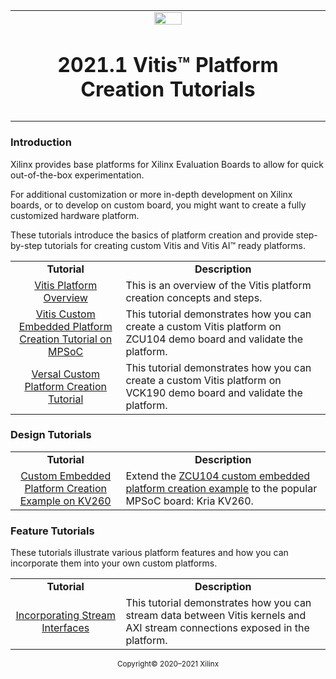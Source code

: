 <table class="sphinxhide">
 <tr>
   <td align="center"><img src="https://www.xilinx.com/content/dam/xilinx/imgs/press/media-kits/corporate/xilinx-logo.png" width="30%"/><h1>2021.1 Vitis™ Platform Creation Tutorials</h1>
   </td>
 </tr>
 <tr>
 <td>
 </td>
 </tr>
</table>

### Introduction

Xilinx provides base platforms for Xilinx Evaluation Boards to allow for quick out-of-the-box experimentation.

For additional customization or more in-depth development on Xilinx boards, or to develop on custom board, you might want to create a fully customized hardware platform.

These tutorials introduce the basics of platform creation and provide step-by-step tutorials for creating custom Vitis and Vitis AI™ ready platforms.

<table style="width:100%">
 <tr>
 <td width="35%" align="center"><b>Tutorial</b>
 <td width="65%" align="center"><b>Description</b>
 </tr>
 <tr>
 <td align="center"><a href="./Introduction/01-Overview/README.md">Vitis Platform Overview</a></td>
 <td>This is an overview of the Vitis platform creation concepts and steps.</td>
 </tr>

 <tr>
 <td align="center"><a href="./Introduction/02-Edge-AI-ZCU104/README.md">Vitis Custom Embedded Platform Creation Tutorial on MPSoC</a></td>
 <td>This tutorial demonstrates how you can create a custom Vitis platform on ZCU104 demo board and validate the platform.</td>
 </tr>

 <tr>
 <td align="center"><a href="./Introduction/03_Edge_VCK190/README.md">Versal Custom Platform Creation Tutorial</a></td>
 <td>This tutorial demonstrates how you can create a custom Vitis platform on VCK190 demo board and validate the platform.</td>
 </tr>

 </table>

### Design Tutorials

<table style="width:100%">
 <tr>
 <td width="35%" align="center"><b>Tutorial</b>
 <td width="65%" align="center"><b>Description</b>
 </tr>
 <tr>
 <td align="center"><a href="./Design_Tutorials/01-Edge-KV260/README.md">Custom Embedded Platform Creation Example on KV260</a></td>
 <td>Extend the <a href="./Introduction/02-Edge-AI-ZCU104/README.md">ZCU104 custom embedded platform creation example</a> to the popular MPSoC board: Kria KV260.
</td>
 </tr>
</table>

### Feature Tutorials

These tutorials illustrate various platform features and how you can incorporate them into your own custom platforms.

<table style="width:100%">
 <tr>
 <td width="35%" align="center"><b>Tutorial</b>
 <td width="65%" align="center"><b>Description</b>
 </tr>
 <tr>
 <td align="center"><a href="./Feature_Tutorials/01_platform_creation_streaming_ip/">Incorporating Stream Interfaces</a></td>
 <td>This tutorial demonstrates how you can stream data between Vitis kernels and AXI stream connections exposed in the platform.</td>
 </tr>
 </table>

<p align="center"><sup>Copyright&copy; 2020–2021 Xilinx</sup></p>
